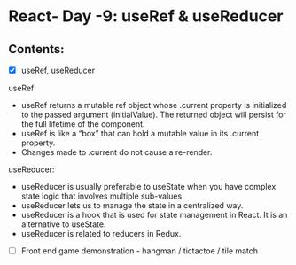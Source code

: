 # React- Day -9: useRef & useReducer

## Contents:

-[x] useRef, useReducer

useRef:

- useRef returns a mutable ref object whose .current property is initialized to the passed argument (initialValue). The returned object will persist for the full lifetime of the component.
- useRef is like a “box” that can hold a mutable value in its .current property.
- Changes made to .current do not cause a re-render.

useReducer:

- useReducer is usually preferable to useState when you have complex state logic that involves multiple sub-values.
- useReducer lets us to manage the state in a centralized way.
- useReducer is a hook that is used for state management in React. It is an alternative to useState.
- useReducer is related to reducers in Redux.

-[ ] Front end game demonstration - hangman / tictactoe / tile match
